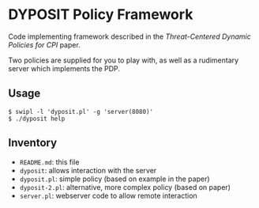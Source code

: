 # DYPOSIT Policy Framework

Code implementing framework described in the 
_Threat-Centered Dynamic Policies for CPI_
paper.

Two policies are supplied for you to play with, as well as a rudimentary server
which implements the PDP.

## Usage

    $ swipl -l 'dyposit.pl' -g 'server(8080)'
    $ ./dyposit help

## Inventory

- `README.md`: this file
- `dyposit`: allows interaction with the server
- `dyposit.pl`: simple policy (based on example in the paper)
- `dyposit-2.pl`: alternative, more complex policy (based on paper)
- `server.pl`: webserver code to allow remote interaction


